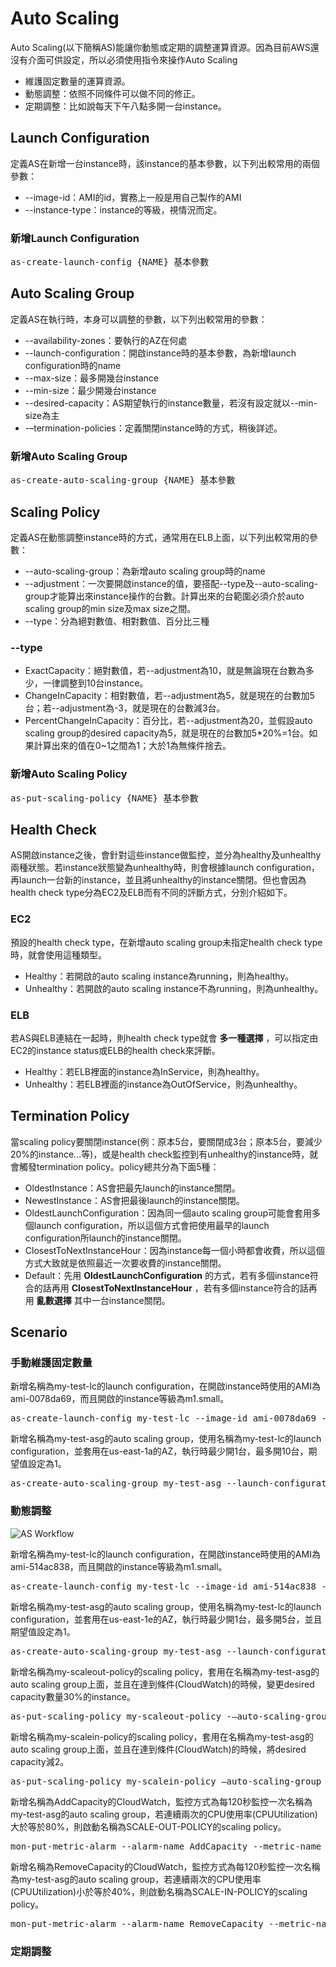 # Auto Scaling
Auto Scaling(以下簡稱AS)能讓你動態或定期的調整運算資源。因為目前AWS還沒有介面可供設定，所以必須使用指令來操作Auto Scaling

* 維護固定數量的運算資源。
* 動態調整：依照不同條件可以做不同的修正。
* 定期調整：比如說每天下午八點多開一台instance。

## Launch Configuration
定義AS在新增一台instance時，該instance的基本參數，以下列出較常用的兩個參數：
* --image-id：AMI的id，實務上一般是用自己製作的AMI
* --instance-type：instance的等級，視情況而定。

### 新增Launch Configuration
<pre>as-create-launch-config {NAME} 基本參數</pre>

## Auto Scaling Group
定義AS在執行時，本身可以調整的參數，以下列出較常用的參數：
* --availability-zones：要執行的AZ在何處
* --launch-configuration：開啟instance時的基本參數，為新增launch configuration時的name
* --max-size：最多開幾台instance
* --min-size：最少開幾台instance
* --desired-capacity：AS期望執行的instance數量，若沒有設定就以--min-size為主
* -–termination-policies：定義關閉instance時的方式，稍後詳述。

### 新增Auto Scaling Group
<pre>as-create-auto-scaling-group {NAME} 基本參數</pre>

## Scaling Policy
定義AS在動態調整instance時的方式，通常用在ELB上面，以下列出較常用的參數：
* --auto-scaling-group：為新增auto scaling group時的name
* --adjustment：一次要開啟instance的值，要搭配--type及--auto-scaling-group才能算出來instance操作的台數。計算出來的台範圍必須介於auto scaling group的min size及max size之間。
* --type：分為絕對數值、相對數值、百分比三種

### --type
* ExactCapacity：絕對數值，若--adjustment為10，就是無論現在台數為多少，一律調整到10台instance。
* ChangeInCapacity：相對數值，若--adjustment為5，就是現在的台數加5台；若--adjustment為-3，就是現在的台數減3台。
* PercentChangeInCapacity：百分比，若--adjustment為20，並假設auto scaling group的desired capacity為5，就是現在的台數加5*20%=1台。如果計算出來的值在0~1之間為1；大於1為無條件捨去。

### 新增Auto Scaling Policy
<pre>as-put-scaling-policy {NAME} 基本參數</pre>

## Health Check
AS開啟instance之後，會針對這些instance做監控，並分為healthy及unhealthy兩種狀態。若instance狀態變為unhealthy時，則會根據launch configuration，再launch一台新的instance，並且將unhealthy的instance關閉。但也會因為health check type分為EC2及ELB而有不同的評斷方式，分別介紹如下。

### EC2
預設的health check type，在新增auto scaling group未指定health check type時，就會使用這種類型。
* Healthy：若開啟的auto scaling instance為running，則為healthy。
* Unhealthy：若開啟的auto scaling instance不為running，則為unhealthy。

### ELB
若AS與ELB連結在一起時，則health check type就會 **多一種選擇** ，可以指定由EC2的instance status或ELB的health check來評斷。
* Healthy：若ELB裡面的instance為InService，則為healthy。
* Unhealthy：若ELB裡面的instance為OutOfService，則為unhealthy。

## Termination Policy
當scaling policy要關閉instance(例：原本5台，要關閉成3台；原本5台，要減少20%的instance...等)，或是health check監控到有unhealthy的instance時，就會觸發termination policy。policy總共分為下面5種：

* OldestInstance：AS會把最先launch的instance關閉。
* NewestInstance：AS會把最後launch的instance關閉。
* OldestLaunchConfiguration：因為同一個auto scaling group可能會套用多個launch configuration，所以這個方式會把使用最早的launch configuration所launch的instance關閉。
* ClosestToNextInstanceHour：因為instance每一個小時都會收費，所以這個方式大致就是依照最近一次要收費的instance關閉。
* Default：先用 **OldestLaunchConfiguration** 的方式，若有多個instance符合的話再用 **ClosestToNextInstanceHour** ，若有多個instance符合的話再用 **亂數選擇** 其中一台instance關閉。

## Scenario

### 手動維護固定數量
新增名稱為my-test-lc的launch configuration，在開啟instance時使用的AMI為ami-0078da69，而且開啟的instance等級為m1.small。
<pre>as-create-launch-config my-test-lc --image-id ami-0078da69 --instance-type m1.small</pre>
新增名稱為my-test-asg的auto scaling group，使用名稱為my-test-lc的launch configuration，並套用在us-east-1a的AZ，執行時最少開1台，最多開10台，期望值設定為1。
<pre>as-create-auto-scaling-group my-test-asg --launch-configuration my-test-lc --availability-zones us-east-1a --min-size 1 --max-size 10 --desired-capacity 1</pre>

### 動態調整
![AS Workflow](http://docs.aws.amazon.com/AutoScaling/latest/DeveloperGuide/images/AS-WorkFlow.png)

新增名稱為my-test-lc的launch configuration，在開啟instance時使用的AMI為ami-514ac838，而且開啟的instance等級為m1.small。
<pre>as-create-launch-config my-test-lc --image-id ami-514ac838 --instance-type m1.small</pre>
新增名稱為my-test-asg的auto scaling group，使用名稱為my-test-lc的launch configuration，並套用在us-east-1e的AZ，執行時最少開1台，最多開5台，並且期望值設定為1。
<pre>as-create-auto-scaling-group my-test-asg --launch-configuration my-test-lc --availability-zones us-east-1e --max-size 5 --min-size 1</pre>
新增名稱為my-scaleout-policy的scaling policy，套用在名稱為my-test-asg的auto scaling group上面，並且在達到條件(CloudWatch)的時候，變更desired capacity數量30%的instance。
<pre>as-put-scaling-policy my-scaleout-policy -–auto-scaling-group my-test-asg --adjustment 30 --type PercentChangeInCapacity</pre>
新增名稱為my-scalein-policy的scaling policy，套用在名稱為my-test-asg的auto scaling group上面，並且在達到條件(CloudWatch)的時候，將desired capacity減2。
<pre>as-put-scaling-policy my-scalein-policy –auto-scaling-group my-test-asg --adjustment -2 --type ChangeInCapacity</pre>
新增名稱為AddCapacity的CloudWatch，監控方式為每120秒監控一次名稱為my-test-asg的auto scaling group，若連續兩次的CPU使用率(CPUUtilization)大於等於80%，則啟動名稱為SCALE-OUT-POLICY的scaling policy。
<pre>mon-put-metric-alarm --alarm-name AddCapacity --metric-name CPUUtilization --namespace "AWS/EC2" --statistic Average --period 120 --threshold 80 --comparison-operator GreaterThanOrEqualToThreshold --dimensions "AutoScalingGroupName=my-test-asg" --evaluation-periods 2 --alarm-actions {SCALE-OUT-POLICY}</pre>
新增名稱為RemoveCapacity的CloudWatch，監控方式為每120秒監控一次名稱為my-test-asg的auto scaling group，若連續兩次的CPU使用率(CPUUtilization)小於等於40%，則啟動名稱為SCALE-IN-POLICY的scaling policy。
<pre>mon-put-metric-alarm --alarm-name RemoveCapacity --metric-name CPUUtilization --namespace "AWS/EC2" --statistic Average --period 120 --threshold 40 --comparison-operator LessThanOrEqualToThreshold --dimensions "AutoScalingGroupName=my-test-asg" --evaluation-periods 2 --alarm-actions {SCALE-IN-POLICY}</pre>

### 定期調整
